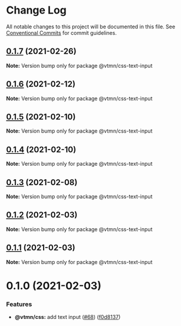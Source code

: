# Change Log

All notable changes to this project will be documented in this file.
See [Conventional Commits](https://conventionalcommits.org) for commit guidelines.

## [0.1.7](https://github.com/Decathlon/vitamin-web/compare/@vtmn/css-text-input@0.1.6...@vtmn/css-text-input@0.1.7) (2021-02-26)

**Note:** Version bump only for package @vtmn/css-text-input





## [0.1.6](https://github.com/Decathlon/vitamin-web/compare/@vtmn/css-text-input@0.1.5...@vtmn/css-text-input@0.1.6) (2021-02-12)

**Note:** Version bump only for package @vtmn/css-text-input





## [0.1.5](https://github.com/Decathlon/vitamin-web/compare/@vtmn/css-text-input@0.1.4...@vtmn/css-text-input@0.1.5) (2021-02-10)

**Note:** Version bump only for package @vtmn/css-text-input





## [0.1.4](https://github.com/Decathlon/vitamin-web/compare/@vtmn/css-text-input@0.1.3...@vtmn/css-text-input@0.1.4) (2021-02-10)

**Note:** Version bump only for package @vtmn/css-text-input





## [0.1.3](https://github.com/Decathlon/vitamin-web/compare/@vtmn/css-text-input@0.1.2...@vtmn/css-text-input@0.1.3) (2021-02-08)

**Note:** Version bump only for package @vtmn/css-text-input





## [0.1.2](https://github.com/Decathlon/vitamin-web/compare/@vtmn/css-text-input@0.1.1...@vtmn/css-text-input@0.1.2) (2021-02-03)

**Note:** Version bump only for package @vtmn/css-text-input





## [0.1.1](https://github.com/Decathlon/vitamin-web/compare/@vtmn/css-text-input@0.1.0...@vtmn/css-text-input@0.1.1) (2021-02-03)

**Note:** Version bump only for package @vtmn/css-text-input





# 0.1.0 (2021-02-03)


### Features

* **@vtmn/css:** add text input ([#68](https://github.com/Decathlon/vitamin-web/issues/68)) ([f0d8137](https://github.com/Decathlon/vitamin-web/commit/f0d8137e88d081f3f8195dc0ecbf802a350c6b0d))
